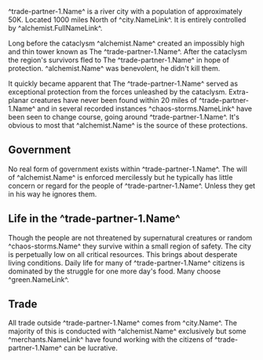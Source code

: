 ^trade-partner-1.Name^ is a river city with a population of approximately 50K. Located 1000 miles North of ^city.NameLink^. It is entirely controlled by ^alchemist.FullNameLink^.

Long before the cataclysm ^alchemist.Name^ created an impossibly high and thin tower known as The ^trade-partner-1.Name^. After the cataclysm the region's survivors fled to The ^trade-partner-1.Name^ in hope of protection. ^alchemist.Name^ was benevolent, he didn't kill them.

It quickly became apparent that The ^trade-partner-1.Name^ served as exceptional protection from the forces unleashed by the cataclysm. Extra-planar creatures have never been found within 20 miles of ^trade-partner-1.Name^ and in several recorded instances ^chaos-storms.NameLink^ have been seen to change course, going around ^trade-partner-1.Name^. It's obvious to most that ^alchemist.Name^ is the source of these protections.

## Government
No real form of government exists within ^trade-partner-1.Name^. The will of ^alchemist.Name^ is enforced mercilessly but he typically has little concern or regard for the people of ^trade-partner-1.Name^. Unless they get in his way he ignores them.

## Life in the ^trade-partner-1.Name^
Though the people are not threatened by supernatural creatures or random ^chaos-storms.Name^ they survive within a small region of safety. The city is perpetually low on all critical resources. This brings about desperate living conditions. Daily life for many of ^trade-partner-1.Name^ citizens is dominated by the struggle for one more day's food. Many choose ^green.NameLink^.

## Trade
All trade outside ^trade-partner-1.Name^ comes from ^city.Name^. The majority of this is conducted with ^alchemist.Name^ exclusively but some ^merchants.NameLink^ have found working with the citizens of ^trade-partner-1.Name^ can be lucrative.